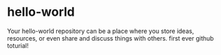 # hello-world
Your hello-world repository can be a place where you store ideas, resources, or even share and discuss things with others.
first ever github toturial! 
